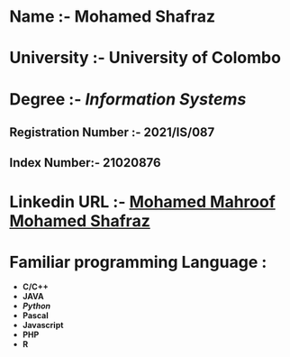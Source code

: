 # Name :- Mohamed Shafraz
# University :- **University of Colombo**
# Degree :- *Information Systems*
## Registration Number :- **2021/IS/087**
## Index Number:- **21020876**
# Linkedin URL :- [Mohamed Mahroof Mohamed Shafraz](https://www.linkedin.com/in/mohamed-mahroof-mohamed-shafraz-272b1b258/)
# Familiar programming Language :
-  **C/C++**
- **JAVA**
- ***Python***
- **Pascal**
- **Javascript**
- **PHP**
- **R**